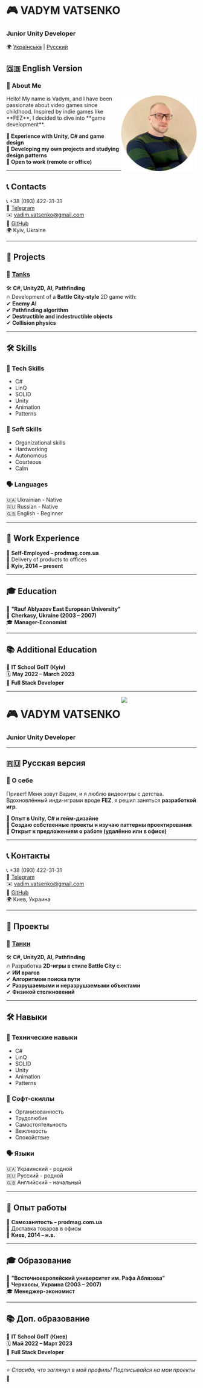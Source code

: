 # 🎮 VADYM VATSENKO  

### **Junior Unity Developer**  

🌍 [Українська](README_UKR.md) | [Русский](README_RUS.md)  
## 🇬🇧 **English Version**  

### 📝 About Me  
<img src="images/Avatar.png" width="200" align="right">
Hello! My name is Vadym, and I have been passionate about video games since childhood.  
Inspired by indie games like **FEZ**, I decided to dive into **game development**.  

**🔹 Experience with Unity, C# and game design**  
**🔹 Developing my own projects and studying design patterns**  
**🔹 Open to work (remote or office)**  

---

## 📞 Contacts  
📞 +38 (093) 422-31-31  
💬 [Telegram](https://t.me/yourtelegram)  
✉️ [vadim.vatsenko@gmail.com](mailto:vadim.vatsenko@gmail.com)  
🔗 [GitHub](https://github.com/vadimvatsenko)  
🌍 Kyiv, Ukraine  

---

## 🚀 Projects  

### 🎯 [Tanks](https://github.com/vadimvatsenko/C_Charp_Tanks)  
🛠 **C#, Unity2D, AI, Pathfinding**  
🔥 Development of a **Battle City-style** 2D game with:  
✔ **Enemy AI**  
✔ **Pathfinding algorithm**  
✔ **Destructible and indestructible objects**  
✔ **Collision physics**  

---

## 🛠 Skills  

### 🎯 Tech Skills  
- C#  
- LinQ  
- SOLID  
- Unity  
- Animation  
- Patterns  

### 🤝 Soft Skills  
- Organizational skills  
- Hardworking  
- Autonomous  
- Courteous  
- Calm  

### 🗣 Languages  
🇺🇦 Ukrainian - Native  
🇷🇺 Russian - Native  
🇬🇧 English - Beginner  

---

## 💼 Work Experience  
🛒 **Self-Employed – prodmag.com.ua**  
🚚 Delivery of products to offices  
📍 **Kyiv, 2014 – present**  

---

## 🎓 Education  
🏫 **"Rauf Ablyazov East European University"**  
📍 **Cherkasy, Ukraine (2003 – 2007)**  
🎓 **Manager-Economist**  

---

## 📚 Additional Education  
🏫 **IT School GoIT (Kyiv)**  
🗓 **May 2022 – March 2023**  
📜 **Full Stack Developer**  

---
<img src="https://your-image-url.png" width="200" align="right">

# 🎮 VADYM VATSENKO  
### **Junior Unity Developer**  

---



## 🇷🇺 **Русская версия**  

### 📝 О себе  
Привет! Меня зовут Вадим, и я люблю видеоигры с детства.  
Вдохновлённый инди-играми вроде **FEZ**, я решил заняться **разработкой игр**.  

**🔹 Опыт в Unity, C# и гейм-дизайне**  
**🔹 Создаю собственные проекты и изучаю паттерны проектирования**  
**🔹 Открыт к предложениям о работе (удалённо или в офисе)**  

---

## 📞 Контакты  
📞 +38 (093) 422-31-31  
💬 [Telegram](https://t.me/yourtelegram)  
✉️ [vadim.vatsenko@gmail.com](mailto:vadim.vatsenko@gmail.com)  
🔗 [GitHub](https://github.com/vadimvatsenko)  
🌍 Киев, Украина  

---

## 🚀 Проекты  

### 🎯 [Танки](https://github.com/vadimvatsenko/C_Charp_Tanks)  
🛠 **C#, Unity2D, AI, Pathfinding**  
🔥 Разработка **2D-игры в стиле Battle City** с:  
✔ **ИИ врагов**  
✔ **Алгоритмом поиска пути**  
✔ **Разрушаемыми и неразрушаемыми объектами**  
✔ **Физикой столкновений**  

---

## 🛠 Навыки  

### 🎯 Технические навыки  
- C#  
- LinQ  
- SOLID  
- Unity  
- Animation  
- Patterns  

### 🤝 Софт-скиллы  
- Организованность  
- Трудолюбие  
- Самостоятельность  
- Вежливость  
- Спокойствие  

### 🗣 Языки  
🇺🇦 Украинский - родной  
🇷🇺 Русский - родной  
🇬🇧 Английский - начальный  

---

## 💼 Опыт работы  
🛒 **Самозанятость – prodmag.com.ua**  
🚚 Доставка товаров в офисы  
📍 **Киев, 2014 – н.в.**  

---

## 🎓 Образование  
🏫 **"Восточноевропейский университет им. Рафа Аблязова"**  
📍 **Черкассы, Украина (2003 – 2007)**  
🎓 **Менеджер-экономист**  

---

## 📚 Доп. образование  
🏫 **IT School GoIT (Киев)**  
🗓 **Май 2022 – Март 2023**  
📜 **Full Stack Developer**  

---

⭐️ _Спасибо, что заглянул в мой профиль! Подписывайся на мои проекты_ 🚀
